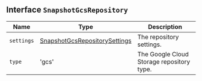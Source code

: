 ## Interface `SnapshotGcsRepository`

| Name | Type | Description |
| - | - | - |
| `settings` | [SnapshotGcsRepositorySettings](./SnapshotGcsRepositorySettings.md) | The repository settings. |
| `type` | 'gcs' | The Google Cloud Storage repository type. |

